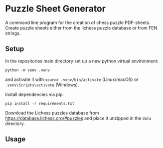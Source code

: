 # Puzzle Sheet Generator

A command line program for the creation of chess puzzle PDF-sheets. 
Create puzzle sheets either from the lichess puzzle database or from FEN strings.

## Setup

In the repositories main directory set up a new python virtual environment:
```commandline
python -m venv .venv
```
and activate it with `source .venv/bin/activate` (Linux/macOS) or `.venv\Scripts\activate` (Windows).

Install dependencies via pip:
```commandline
pip install -r requirements.txt
```

Download the Lichess puzzles database from https://database.lichess.org/#puzzles and place it unzipped in the `data` directory.

## Usage

